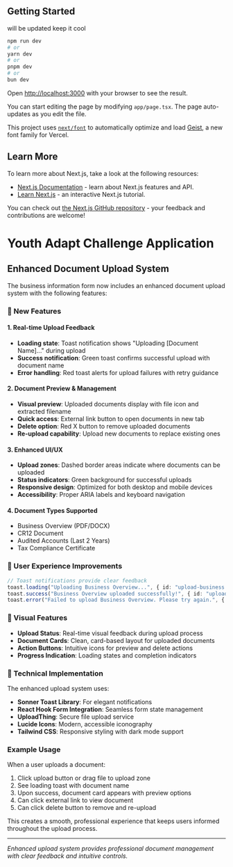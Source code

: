 

## Getting Started

will be updated  keep it cool 
```bash
npm run dev
# or
yarn dev
# or
pnpm dev
# or
bun dev
```

Open [http://localhost:3000](http://localhost:3000) with your browser to see the result.

You can start editing the page by modifying `app/page.tsx`. The page auto-updates as you edit the file.

This project uses [`next/font`](https://nextjs.org/docs/app/building-your-application/optimizing/fonts) to automatically optimize and load [Geist](https://vercel.com/font), a new font family for Vercel.

## Learn More

To learn more about Next.js, take a look at the following resources:

- [Next.js Documentation](https://nextjs.org/docs) - learn about Next.js features and API.
- [Learn Next.js](https://nextjs.org/learn) - an interactive Next.js tutorial.

You can check out [the Next.js GitHub repository](https://github.com/vercel/next.js) - your feedback and contributions are welcome!

# Youth Adapt Challenge Application

## Enhanced Document Upload System

The business information form now includes an enhanced document upload system with the following features:

### 🚀 New Features

#### 1. **Real-time Upload Feedback**
- **Loading state**: Toast notification shows "Uploading [Document Name]..." during upload
- **Success notification**: Green toast confirms successful upload with document name
- **Error handling**: Red toast alerts for upload failures with retry guidance

#### 2. **Document Preview & Management**
- **Visual preview**: Uploaded documents display with file icon and extracted filename
- **Quick access**: External link button to open documents in new tab
- **Delete option**: Red X button to remove uploaded documents
- **Re-upload capability**: Upload new documents to replace existing ones

#### 3. **Enhanced UI/UX**
- **Upload zones**: Dashed border areas indicate where documents can be uploaded
- **Status indicators**: Green background for successful uploads
- **Responsive design**: Optimized for both desktop and mobile devices
- **Accessibility**: Proper ARIA labels and keyboard navigation

#### 4. **Document Types Supported**
- Business Overview (PDF/DOCX)
- CR12 Document
- Audited Accounts (Last 2 Years)
- Tax Compliance Certificate

### 📱 User Experience Improvements

```typescript
// Toast notifications provide clear feedback
toast.loading("Uploading Business Overview...", { id: "upload-business.businessOverviewUrl" });
toast.success("Business Overview uploaded successfully!", { id: "upload-business.businessOverviewUrl" });
toast.error("Failed to upload Business Overview. Please try again.", { id: "upload-business.businessOverviewUrl" });
```

### 🎨 Visual Features

- **Upload Status**: Real-time visual feedback during upload process
- **Document Cards**: Clean, card-based layout for uploaded documents
- **Action Buttons**: Intuitive icons for preview and delete actions
- **Progress Indication**: Loading states and completion indicators

### 🔧 Technical Implementation

The enhanced upload system uses:
- **Sonner Toast Library**: For elegant notifications
- **React Hook Form Integration**: Seamless form state management
- **UploadThing**: Secure file upload service
- **Lucide Icons**: Modern, accessible iconography
- **Tailwind CSS**: Responsive styling with dark mode support

### Example Usage

When a user uploads a document:
1. Click upload button or drag file to upload zone
2. See loading toast with document name
3. Upon success, document card appears with preview options
4. Can click external link to view document
5. Can click delete button to remove and re-upload

This creates a smooth, professional experience that keeps users informed throughout the upload process.

---

*Enhanced upload system provides professional document management with clear feedback and intuitive controls.*

